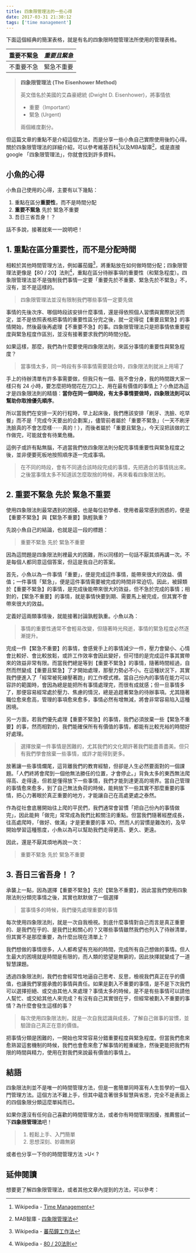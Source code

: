 ```yaml
---
title: 四象限管理法的一些心得
date: 2017-03-31 21:38:12
tags: ['time management']
---
```


下面這個經典的簡潔表格，就是有名的四象限時間管理法所使用的管理表格。

重要不緊急|*重要且緊急*
--------|--------
不重要不急|緊急不重要


> **四象限管理法 (The Eisenhower Method)**
>
> 英文借名於美國的艾森豪總統 (Dwight D. Eisenhower)，將事情依
>
> * 重要（Important）
> * 緊急 (Urgent)
>
> 兩個維度劃分。

但這篇文章的重點不是介紹這個方法，而是分享一些小魚自己實際使用後的心得。關於四象限管理法的詳細介紹，可以參考維基百科[^wiki]以及MBA智庫[^MBA]，或是直接 google 「四象限管理法」，你就會找到許多資料。

## 小魚的心得
小魚自己使用的心得，主要有以下幾點：

1. 重點在區分**重要性**，而不是時間分配
2. **重要不緊急** 先於 緊急不重要
3. 吾日三省吾身！？

話不多說，接著就來一一說明吧！

## 1. 重點在區分重要性，而不是分配時間
相較於其他時間管理方法，例如蕃茄鐘[^Pomodoro]，將重點放在如何做時間分配；四象限管理法更像是【80 / 20】法則[^Pareto]，重點在區分待辦事項的重要性（和緊急程度）。四象限管理法並不是強制我們事情一定要「重要先於不重要、緊急先於不緊急」不，沒有，並不是這樣的。
> 四象限管理法並沒有限制我們哪些事情一定要先做

事情的先後次序、哪個時段該安排什麼事情，還是得依照個人習慣與實際狀況而定，並不是依照表格把事情的重要性區分完之後，就一定得從【重要且緊急】的事情開始，然後最後再處理【不重要不急】的事。四象限管理法只是把事情依重要程度與緊急程度作區別，並沒有接著要求我們的時間分配。

如果這樣，那麼，我們為什麼要使用四象限法則，來區分事情的重要性與緊急程度？
> 當事情太多，同一時段有多項事情需要競合時，四象限法則就派上用場了

手上的待辦清單有許多事需要做，但我只有一個、我不會分身，我的時間跟大家一樣只有 24 小時，要怎麼把時間花在刀口上、用在最有價值的事情上？小魚認為這才是四象限法則的精髓：**當你在同一個時段，有太多事情要做時，四象限法則可以幫助你取捨優先順序**。

所以當我們在安排一天的行程時，早上起床後，我們應該安排「刷牙、洗臉、吃早餐」而不是「完成今天要出的企劃案」，儘管前者屬於「重要不緊急」（一天不刷牙洗臉真的不會怎麼樣⋯⋯真的！），而後者屬於「重要且緊急」，今天沒把該做的工作做完，可能就會有待業危機。

這例子或許有點無腦，不過當我們依四象限法則分配完事情重要性與緊急程度之後，並非便要死板地按照順序逐一完成事項。
> 在不同的時段，會有不同適合該時段完成的事情，先把適合的事情挑出來。之後當事情太多不知道該怎麼取捨的時候，再來看看四象限法則。

## 2. 重要不緊急 先於 緊急不重要
使用四象限法則最常遇到的困擾，也是每位初學者、使用者最常感到困惑的，便是【重要不緊急】與【緊急不重要】孰輕孰重？

先說小魚自己的結論，也就是這一段的標題：
> 重要不緊急 先於 緊急不重要

因為這問題是四象限法則裡最大的困難，所以同樣的一句話不厭其煩再講一次。不是每個人都同意這個答案，但這是我自己的答案。

首先，小魚以為一件事情「重要」，便是完成這件事情，能帶來很大的效益、價值；一件事情「緊急」，便是這件事情需要被完成的時間非常迫切。因此，被歸類於【重要不緊急】的事情，是完成後能帶來很大的效益，但不急於完成的事情；相對的，【緊急不重要】的事情，就是事情快要到期、需要馬上被完成，但其實不會帶來很大的效益。

定義好這兩類事情後，就能接著討論孰輕孰重。小魚以為：
> 事情的重要性通常不會輕易改變，但隨著時光飛逝，事情的緊急程度必然逐漸提升。

完成一件【緊急不重要】的事情，會感覺手上的事情減少一件，壓力會變小、心情會比較好、會比較放鬆，或許工作效率會因此變好，但可惜的是完成這件事其實帶來的效益非常有限。而當我們總是等到【重要不緊急】的事情，隨著時間經過，自然而然變成【重要且緊急】了才開始處理，那壓力勢必不小。在這種狀況下，其實我們便進入了「經常被死線壓著跑」的工作模式裡。當自己份內的事情在能力可以容許的範圍時，會因為總是能把所有事情處理完，而很有成就感；但一旦事情多了，那便容易經常處於壓力、焦慮的情況，總是追趕著緊急的待辦事項。尤其隨著職位愈來愈高，管理的事項愈來愈多，事情必然有增無減，將會非常容易陷入這種困境。

另一方面，若我們優先處理【重要不緊急】的事情，我們必須放棄一些【緊急不重要】的事，然而相對的，我們能確保所有有價值的事情，都能有比較充裕的時間好好處理。
> 選擇放棄一件事情是困難的，尤其我們的文化期許著我們能盡善盡美。但只有我們學會捨棄一些事情，或許才能得到更多。

放著讓一些事情爛尾，這背離我們的教育經驗，但卻是人生必然要面對的一個課題。「人們終將會爬到一個他無法勝任的位置，才會停止。」背負太多的東西無法爬得高、走得遠，但若是懂得放下一些事情，我們才能到達更高的境界。當自己管理的事情愈來愈多，到了自己無法負荷的時候，能夠放下一些其實不那麼重要的事情，把心力著眼於真正重要的地方，才能讓自己在高處更處之泰然。

作為從社會底層開始往上爬的平民們，我們通常會習慣「把自己份內的事情做完」，因此能夠「做完」常常成為我們比較關注的重點。但當我們隨著經歷成長，往高處爬時，「做好、做滿」才是更重要的事 XD。然而人的習慣是難改的，及早開始學習這種態度，小魚以為可以幫助我們走得更高、更久、更遠。

因此，還是不厭其煩地再說一次：
> 重要不緊急 先於 緊急不重要

## 3. 吾日三省吾身！？
承襲上一點，因為選擇【重要不緊急】先於【緊急不重要】，因此當我們使用四象限法則分類完事情之後，其實也默默做了一個選擇
> 當事情多的時候，我們優先處理重要的事情

每次使用四象限法則，就是一次自我檢視。到底什麼事情對自己而言是真正重要的、是我們在乎的、是我們比較關心的？又哪些事情雖然我們也列入了待辦清單，但其實不是那麼重要，為什麼出現在清單上？

我們想做的事情很多，人人都希望有充裕的時間，完成所有自己想做的事情。但人生最大的困境就是時間是有限的，而人類的慾望是無窮的，因此抉擇就變成了一道智慧課題。

透過四象限法則，我們也會經常性地逼自己思考、反思，檢視我們真正在乎的價值，也讓我們掌握承擔的事情與責任。如果是劃入不重要的事情，是不是下次我們可以選擇拒絕、或交由其他人來處理？事情太多的時候，是不是有些事情可以請他人幫忙、或交給其他人來完成？有沒有自己其實很在乎，但經常被劃入不重要的事情？為什麼會發生這樣的事？
> 每次使用四象限法則，就是一次自我認識與成長，了解自己做事的習慣，並驗證自己真正在意的價值。

把事情分類是困難的，一開始也常常容易分錯重要程度與緊急程度。但當我們愈來愈熟習這套機制的時候，我們也會愈來愈了解事情的輕重緩急，然後更能把我們有限的時間與精力，使用在對我們來說最有價值的事情上。

## 結語
四象限法則並不是唯一的時間管理方法，但是一套簡單同時富有人生哲學的一個入門管理方法。這個方法不難上手，但其中蘊含著很多智慧與省思，完全不是表面上的四個象限分類這麼單純而已。

如果你還沒有任何自己喜歡的時間管理方法，或者你有時間管理困擾，推薦嘗試一下**四象限管理法**吧！
> 1. 輕鬆上手、入門簡單
> 2. 思想深刻、妙趣無窮

或者也分享一下你的時間管理方法 >U< ?



## 延伸閱讀
想要更了解四象限管理法，或者其他文章內提到的方法，可以參考：
[^wiki]: Wikipedia - [Time Management](https://en.wikipedia.org/wiki/Time_management)
[^MBA]: MAB智庫 - [四象限管理法](http://wiki.mbalib.com/zh-tw/%E6%97%B6%E9%97%B4%E2%80%9C%E5%9B%9B%E8%B1%A1%E9%99%90%E2%80%9D%E6%B3%95)
[^Pomodoro]: Wikipedia - [蕃茄鐘工作法](https://zh.wikipedia.org/wiki/%E7%95%AA%E8%8C%84%E5%B7%A5%E4%BD%9C%E6%B3%95)
[^Pareto]: Wikipedia - [80 / 20法則](https://zh.wikipedia.org/wiki/%E5%B8%95%E9%9B%B7%E6%89%98%E6%B3%95%E5%88%99)
